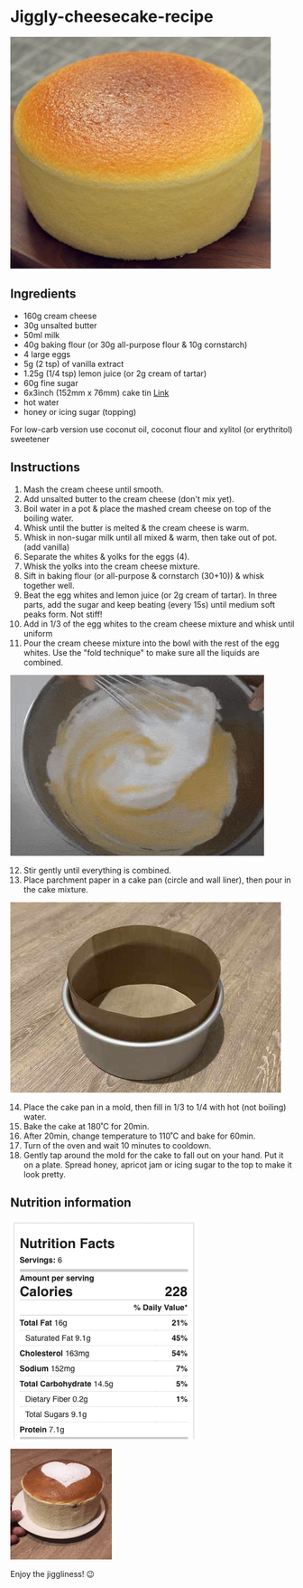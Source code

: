 # Jiggly-cheesecake-recipe
![Alt text](japaneese_cheese.jpg?raw=true "Title")

## Ingredients

- 160g cream cheese
- 30g unsalted butter
- 50ml milk
- 40g baking flour (or 30g all-purpose flour & 10g cornstarch)
- 4 large eggs
- 5g (2 tsp) of vanilla extract
- 1.25g (1/4 tsp) lemon juice (or 2g cream of tartar)
- 60g fine sugar
- 6x3inch (152mm x 76mm) cake tin [Link](https://www.amazon.co.uk/gp/product/B008AB8KIK)
- hot water
- honey or icing sugar (topping)

For low-carb version use coconut oil, coconut flour and xylitol (or erythritol) sweetener

## Instructions

1. Mash the cream cheese until smooth.
2. Add unsalted butter to the cream cheese (don't mix yet).
3. Boil water in a pot & place the mashed cream cheese on top of the boiling water. 
4. Whisk until the butter is melted & the cream cheese is warm.
5. Whisk in non-sugar milk until all mixed & warm, then take out of pot. (add vanilla)
6. Separate the whites & yolks for the eggs (4).
7. Whisk the yolks into the cream cheese mixture.
8. Sift in baking flour (or all-purpose & cornstarch (30+10)) & whisk together well.
9. Beat the egg whites and lemon juice (or 2g cream of tartar). In three parts, add the sugar and keep beating (every 15s) until medium soft peaks form. Not stiff!
10. Add in 1/3 of the egg whites to the cream cheese mixture and whisk until uniform
11. Pour the cream cheese mixture into the bowl with the rest of the egg whites. Use the "fold technique" to make sure all the liquids are combined.

![Alt text](folding.gif?raw=true "Title")

12. Stir gently until everything is combined.
13. Place parchment paper in a cake pan (circle and wall liner), then pour in the cake mixture.

![Alt text](cake_liner.jpg?raw=true "Title")

14. Place the cake pan in a mold, then fill in 1/3 to 1/4 with hot (not boiling) water.
15. Bake the cake at 180˚C for 20min.
16. After 20min, change temperature to 110˚C and bake for 60min.
17. Turn of the oven and wait 10 minutes to cooldown.
18. Gently tap around the mold for the cake to fall out on your hand. Put it on a plate. Spread honey, apricot jam or icing sugar to the top to make it look pretty.


## Nutrition information

![Alt text](nutrition_facts.jpg?raw=true "Title")



![Alt text](jiggly_gif.gif?raw=true "Title")


Enjoy the jiggliness! 😉
